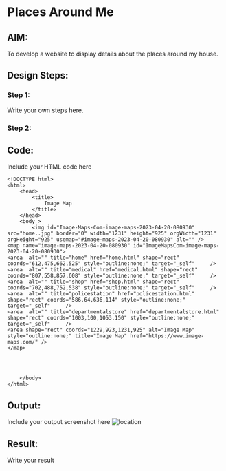 # Places Around Me
## AIM:
To develop a website to display details about the places around my house.

## Design Steps:

### Step 1:
Write your own steps here.
### Step 2:

## Code:
Include your HTML code here
```
<!DOCTYPE html>
<html>
    <head>
        <title>
            Image Map
        </title>
    </head>
    <body >
        <img id="Image-Maps-Com-image-maps-2023-04-20-080930" src="home..jpg" border="0" width="1231" height="925" orgWidth="1231" orgHeight="925" usemap="#image-maps-2023-04-20-080930" alt="" />
<map name="image-maps-2023-04-20-080930" id="ImageMapsCom-image-maps-2023-04-20-080930">
<area  alt="" title="home" href="home.html" shape="rect" coords="612,475,662,525" style="outline:none;" target="_self"     />
<area  alt="" title="medical" href="medical.html" shape="rect" coords="807,558,857,608" style="outline:none;" target="_self"     />
<area  alt="" title="shop" href="shop.html" shape="rect" coords="702,488,752,538" style="outline:none;" target="_self"     />
<area  alt="" title="policestation" href="policestation.html" shape="rect" coords="586,64,636,114" style="outline:none;" target="_self"     />
<area  alt="" title="departmentalstore" href="departmentalstore.html" shape="rect" coords="1003,100,1053,150" style="outline:none;" target="_self"     />
<area shape="rect" coords="1229,923,1231,925" alt="Image Map" style="outline:none;" title="Image Map" href="https://www.image-maps.com/" />
</map>


        

    </body>
</html>
```

## Output:
Include your output screenshot here
![location](https://user-images.githubusercontent.com/128461833/233895702-622d9310-f278-4bc1-af7a-9baeb8a940f3.jpg)

## Result:
Write your result
